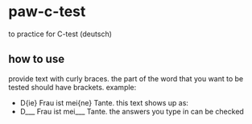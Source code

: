 # paw-c-test

to practice for C-test (deutsch)

## how to use
 provide text with curly braces. the part of the word that you want to be tested
 should have brackets. example:
  - D{ie} Frau ist mei{ne} Tante.
 this text shows up as:
  - D___ Frau ist mei___ Tante.
 the answers you type in can be checked
 
